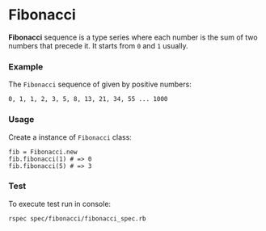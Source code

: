 # Fibonacci


**Fibonacci** sequence is a type series where each number is the sum of two numbers that precede it.
It starts from `0` and `1` usually. 

### Example

The `Fibonacci` sequence of given by positive numbers:

    0, 1, 1, 2, 3, 5, 8, 13, 21, 34, 55 ... 1000

### Usage

Create a instance of `Fibonacci` class: 

    fib = Fibonacci.new
    fib.fibonacci(1) # => 0
    fib.fibonacci(5) # => 3

### Test

To execute test run in console: 

    rspec spec/fibonacci/fibonacci_spec.rb
